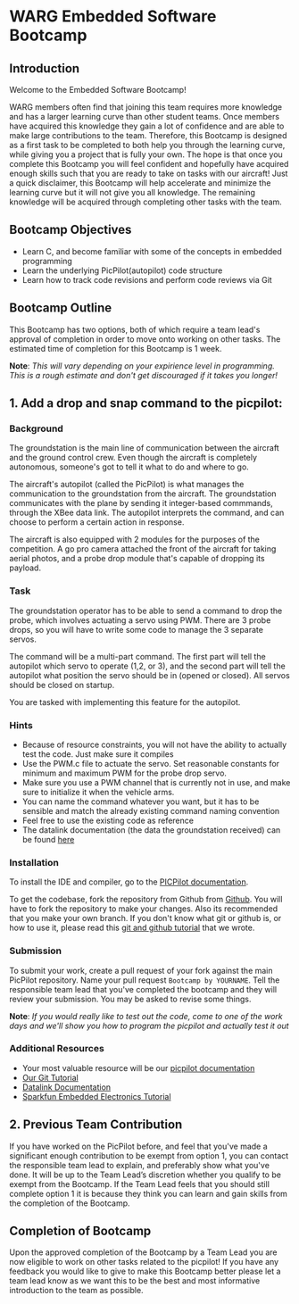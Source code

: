 # WARG Embedded Software Bootcamp

## Introduction
Welcome to the Embedded Software Bootcamp!

WARG members often find that joining this team requires more knowledge and has a larger learning curve than other student teams. Once members have acquired this knowledge they gain a lot of confidence and are able to make large contributions to the team. Therefore, this Bootcamp is designed as a first task to be completed to both help you through the learning curve, while giving you a project that is fully your own. The hope is that once you complete this Bootcamp you will feel confident and hopefully have acquired enough skills such that you are ready to take on tasks with our aircraft! Just a quick disclaimer, this Bootcamp will help accelerate and minimize the learning curve but it will not give you all knowledge. The remaining knowledge will be acquired through completing other tasks with the team.

## Bootcamp Objectives

- Learn C, and become familiar with some of the concepts in embedded programming
- Learn the underlying PicPilot(autopilot) code structure
- Learn how to track code revisions and perform code reviews via Git

## Bootcamp Outline
This Bootcamp has two options, both of which require a team lead's approval of completion in order to move onto working on other tasks. The estimated time of completion for this Bootcamp is 1 week.

**Note**: *This will vary depending on your expirience level in programming. This is a rough estimate and don't get discouraged if it takes you longer!*

## 1. Add a drop and snap command to the picpilot:

### Background

The groundstation is the main line of communication between the aircraft and the ground control crew. Even though the aircraft is completely autonomous, someone's got to tell it what to do and where to go.

The aircraft's autopilot (called the PicPilot) is what manages the communication to the groundstation from the aircraft. The groundstation communicates with the plane by sending it integer-based commmands, through the XBee data link. The autopilot interprets the command, and can choose to perform a certain action in response.

The aircraft is also equipped with 2 modules for the purposes of the competition. A go pro camera attached the front of the aircraft for taking aerial photos, and a probe drop module that's capable of dropping its payload.

### Task

The groundstation operator has to be able to send a command to drop the probe, which involves actuating a servo using PWM. There are 3 probe drops, so you will have to write some code to manage the 3 separate servos.

The command will be a multi-part command. The first part will tell the autopilot which servo to operate (1,2, or 3), and the second part will tell the autopilot what position the servo should be in (opened or closed). All servos should be closed on startup.

You are tasked with implementing this feature for the autopilot.

### Hints
- Because of resource constraints, you will not have the ability to actually test the code. Just make sure it compiles
- Use the PWM.c file to actuate the servo. Set reasonable constants for minimum and maximum PWM for the probe drop servo.
- Make sure you use a PWM channel that is currently not in use, and make sure to initialize it when the vehicle arms.
- You can name the command whatever you want, but it has to be sensible and match the already existing command naming convention
- Feel free to use the existing code as reference
- The datalink documentation (the data the groundstation received) can be found [here](../picpilot/datalink.md)

### Installation

To install the IDE and compiler, go to the [PICPilot documentation](../picpilot/introduction.md). 

To get the codebase, fork the repository from Github from [Github](http://www.github.com/uwarg/PicPilot). You will have to fork the repository to make your changes. Also its recommended that you make your own branch. If you don't know what git or github is, or how to use it, please read this [git and github tutorial](../tutorials/git.md) that we wrote.

### Submission
To submit your work, create a pull request of your fork against the main PicPilot repository. Name your pull request `Bootcamp by YOURNAME`. Tell the responsible team lead that you've completed the bootcamp and they will review your submission. You may be asked to revise some things.

**Note**: *If you would really like to test out the code, come to one of the work days and we'll show  you how to program the picpilot and actually test it out*

### Additional Resources
- Your most valuable resource will be our [picpilot documentation](../picpilot/introduction.md)
- [Our Git Tutorial](../tutorials/git.md)
- [Datalink Documentation](../picpilot/datalink.md)
- [Sparkfun Embedded Electronics Tutorial](https://www.sparkfun.com/tutorials/category/1)

## 2. Previous Team Contribution

If you have worked on the PicPilot before, and feel that you've made a significant enough contribution to be exempt from option 1, you can contact the responsible team lead to explain, and preferably show what you've done. It will be up to the Team Lead’s discretion whether you qualify to be exempt from the Bootcamp. If the Team Lead feels that you should still complete option 1 it is because they think you can learn and gain skills from the completion of the Bootcamp.

## Completion of Bootcamp

Upon the approved completion of the Bootcamp by a Team Lead you are now eligible to work on other tasks related to the picpilot! If you have any feedback you would like to give to make this Bootcamp better please let a team lead know as we want this to be the best and most informative introduction to the team as possible.
